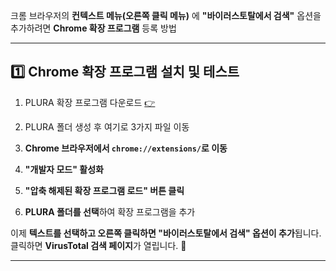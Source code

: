 크롬 브라우저의 **컨텍스트 메뉴(오른쪽 클릭 메뉴)** 에 **"바이러스토탈에서 검색"** 옵션을 추가하려면 **Chrome 확장 프로그램** 등록 방법

---

## 1️⃣ **Chrome 확장 프로그램 설치 및 테스트** 
1. PLURA 확장 프로그램 다운로드 [👉](https://github.com/QubitSecurity/PLURA/tree/main/functions/browser-extention/chrome/web-search)
2. PLURA 폴더 생성 후 여기로 3가지 파일 이동

3. **Chrome 브라우저에서 `chrome://extensions/`로 이동**
4. **"개발자 모드" 활성화**
5. **"압축 해제된 확장 프로그램 로드" 버튼 클릭**
6. **PLURA 폴더를 선택**하여 확장 프로그램을 추가

이제 **텍스트를 선택하고 오른쪽 클릭하면 "바이러스토탈에서 검색" 옵션이 추가**됩니다.  
클릭하면 **VirusTotal 검색 페이지**가 열립니다. 🚀

---
